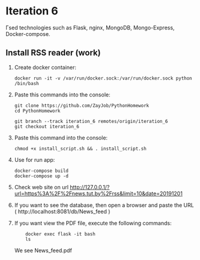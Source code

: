 # Iteration 6

Гsed technologies such as Flask, nginx, MongoDB, Mongo-Express, Docker-compose.

## Install RSS reader (work)
1. Create docker container:
    ```
    docker run -it -v /var/run/docker.sock:/var/run/docker.sock python /bin/bash
    ```
2. Paste this commands into the console:

    ```
    git clone https://github.com/ZayJob/PythonHomework
    cd PythonHomework
    
    git branch --track iteration_6 remotes/origin/iteration_6
    git checkout iteration_6
    ```

2. Paste this command into the console:

    ```
    chmod +x install_script.sh && . install_script.sh
    ```

3. Use for run app:
    ```
    docker-compose build
    docker-compose up -d
    ```
4. Check web site on url http://127.0.0.1/?url=https%3A%2F%2Fnews.tut.by%2Frss&limit=10&date=20191201 
5. If you want to see the database, then open a browser and paste the URL ( http://localhost:8081/db/News_feed )

6. If you want view the PDF file, execute the following commands:
    ```
        docker exec flask -it bash
        ls
    ```
    We see News_feed.pdf